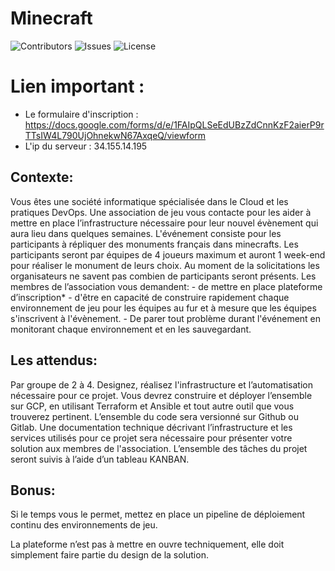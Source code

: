 # Minecraft
![Contributors](https://img.shields.io/github/contributors/sershoks/minecraft?color=darkgreen) ![Issues](https://img.shields.io/github/issues/sershoks/minecraft?color=red) ![License](https://img.shields.io/github/license/sershoks/minecraft?color=yellow)

# Lien important :

- Le formulaire d'inscription : https://docs.google.com/forms/d/e/1FAIpQLSeEdUBzZdCnnKzF2aierP9rTTsIW4L790UjOhnekwN67AxqeQ/viewform
- L'ip du serveur : 34.155.14.195
## Contexte:
Vous êtes une société informatique spécialisée dans le Cloud et les pratiques DevOps. Une association de jeu vous contacte pour les aider à mettre en place l’infrastructure nécessaire pour leur nouvel évènement qui aura lieu dans quelques semaines.
L'événement consiste pour les participants à répliquer des monuments français dans minecrafts.
Les participants seront par équipes de 4 joueurs maximum et auront 1 week-end pour réaliser le monument de leurs choix.
Au moment de la solicitations les organisateurs ne savent pas combien de participants seront présents. 
  Les membres de l’association vous demandent:
    - de mettre en place plateforme d’inscription*
    - d'être en capacité de construire rapidement chaque environnement de jeu pour les équipes au fur et à mesure que les équipes s'inscrivent à l'évènement.
    - De parer tout problème durant l'événement en monitorant chaque environnement et en les sauvegardant.
    
## Les attendus:
Par groupe de 2 à 4. Designez, réalisez l'infrastructure et l’automatisation nécessaire pour ce projet.
Vous devrez construire et déployer l’ensemble sur GCP, en utilisant Terraform et Ansible et tout autre outil que vous trouverez pertinent.
L’ensemble du code sera versionné sur Github ou Gitlab. Une documentation technique décrivant l’infrastructure et les services utilisés pour ce projet sera nécessaire pour présenter votre solution aux membres de l'association.
L’ensemble des tâches du projet seront suivis à l’aide d’un tableau KANBAN.
## Bonus:
Si le temps vous le permet, mettez en place un pipeline de déploiement continu des environnements de jeu.

La plateforme n’est pas à mettre en ouvre techniquement, elle doit simplement faire partie
du design de la solution.
